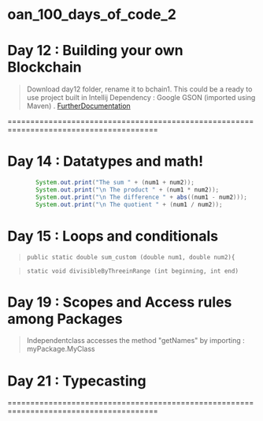 # oan_100_days_of_code_2

# Day 12 : Building your own Blockchain
> Download day12 folder, rename it to bchain1. This could be a ready to use project built in Intellij
> Dependency : Google GSON (imported using Maven) . 
> [FurtherDocumentation](https://medium.com/programmers-blockchain/create-simple-blockchain-java-tutorial-from-scratch-6eeed3cb03fa)

=======================================================================================

# Day 14 : Datatypes and math!
> 
```java
        System.out.print("The sum " + (num1 + num2));
        System.out.print("\n The product " + (num1 * num2));
        System.out.print("\n The difference " + abs((num1 - num2)));
        System.out.print("\n The quotient " + (num1 / num2));
```

# Day 15 : Loops and conditionals
> `public static double sum_custom (double num1, double num2){` 

> `static void divisibleByThreeinRange (int beginning, int end)`

# Day 19 : Scopes and Access rules among Packages
> Independentclass accesses the method "getNames" by importing : myPackage.MyClass

# Day 21 : Typecasting 
=======================================================================================
